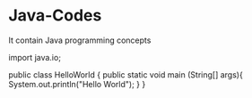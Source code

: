 # Java-Codes
It contain Java programming concepts

import java.io;

public class HelloWorld {
   public static void main (String[] args){
       System.out.println("Hello World");
   }
}
